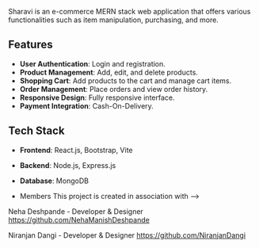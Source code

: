 Sharavi is an e-commerce MERN stack web application that offers various functionalities such as item manipulation, purchasing, and more.

## Features

- **User Authentication**: Login and registration.
- **Product Management**: Add, edit, and delete products.
- **Shopping Cart**: Add products to the cart and manage cart items.
- **Order Management**: Place orders and view order history.
- **Responsive Design**: Fully responsive interface.
- **Payment Integration**: Cash-On-Delivery.

## Tech Stack

- **Frontend**: React.js, Bootstrap, Vite
- **Backend**: Node.js, Express.js
- **Database**: MongoDB

- Members
This project is created in association with -->

Neha Deshpande - Developer & Designer https://github.com/NehaManishDeshpande

Niranjan Dangi - Developer & Designer https://github.com/NiranjanDangi
